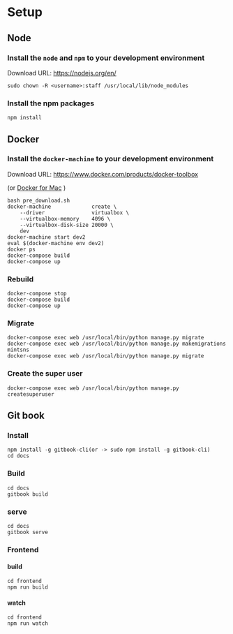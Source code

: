 # Setup

## Node

### Install the `node` and `npm` to your development environment

Download URL: https://nodejs.org/en/

```
sudo chown -R <username>:staff /usr/local/lib/node_modules
```

### Install the npm packages

```
npm install
```

## Docker

### Install the `docker-machine` to your development environment

Download URL: https://www.docker.com/products/docker-toolbox

(or [Docker for Mac](https://blog.docker.com/2016/03/docker-for-mac-windows-beta/) )

```
bash pre_download.sh
docker-machine             create \
    --driver               virtualbox \
    --virtualbox-memory    4096 \
    --virtualbox-disk-size 20000 \
    dev
docker-machine start dev2
eval $(docker-machine env dev2)
docker ps
docker-compose build
docker-compose up
```

### Rebuild
```
docker-compose stop
docker-compose build
docker-compose up
```

### Migrate
```
docker-compose exec web /usr/local/bin/python manage.py migrate
docker-compose exec web /usr/local/bin/python manage.py makemigrations mintsns
docker-compose exec web /usr/local/bin/python manage.py migrate
```

### Create the super user
```
docker-compose exec web /usr/local/bin/python manage.py createsuperuser
```

## Git book

### Install
```
npm install -g gitbook-cli(or -> sudo npm install -g gitbook-cli)
cd docs
```

### Build
```
cd docs
gitbook build
```

### serve
```
cd docs
gitbook serve
```

### Frontend

#### build
```
cd frontend
npm run build 
```

#### watch
```
cd frontend
npm run watch
```
